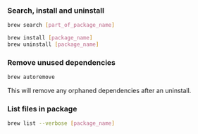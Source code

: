 ### Search, install and uninstall

```bash
brew search [part_of_package_name]

brew install [package_name]
brew uninstall [package_name]
```

### Remove unused dependencies

```bash
brew autoremove
```

This will remove any orphaned dependencies after an uninstall.

### List files in package

```bash
brew list --verbose [package_name]
```

